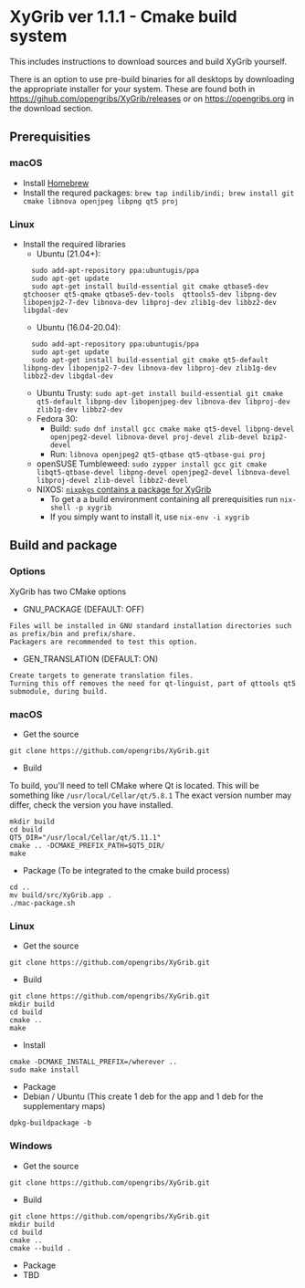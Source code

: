 # XyGrib ver 1.1.1 - Cmake build system

This includes instructions to download sources and build XyGrib yourself. 

There is an option to use pre-build binaries
for all desktops by downloading the appropriate installer for your system. These are found both in
https://gihub.com/opengribs/XyGrib/releases or on https://opengribs.org in the download section.

## Prerequisities

### macOS

- Install [Homebrew](https://brew.sh)
- Install the requred packages: `brew tap indilib/indi; brew install git cmake libnova openjpeg libpng qt5 proj`

### Linux

- Install the required libraries
  - Ubuntu (21.04+): 
  ```shell
    sudo add-apt-repository ppa:ubuntugis/ppa
    sudo apt-get update
    sudo apt-get install build-essential git cmake qtbase5-dev qtchooser qt5-qmake qtbase5-dev-tools  qttools5-dev libpng-dev libopenjp2-7-dev libnova-dev libproj-dev zlib1g-dev libbz2-dev libgdal-dev
  ```
  - Ubuntu (16.04-20.04): 
  ```shell
    sudo add-apt-repository ppa:ubuntugis/ppa
    sudo apt-get update
    sudo apt-get install build-essential git cmake qt5-default libpng-dev libopenjp2-7-dev libnova-dev libproj-dev zlib1g-dev libbz2-dev libgdal-dev
  ```
  - Ubuntu Trusty: `sudo apt-get install build-essential git cmake qt5-default libpng-dev libopenjpeg-dev libnova-dev libproj-dev zlib1g-dev libbz2-dev`
  - Fedora 30:
  	- Build: `sudo dnf install gcc cmake make qt5-devel libpng-devel openjpeg2-devel libnova-devel proj-devel zlib-devel bzip2-devel`
  	- Run: `libnova openjpeg2 qt5-qtbase qt5-qtbase-gui proj`
  - openSUSE Tumbleweed: `sudo zypper install gcc git cmake libqt5-qtbase-devel libpng-devel openjpeg2-devel libnova-devel libproj-devel zlib-devel libbz2-devel`
  - NIXOS: [`nixpkgs` contains a package for XyGrib](https://github.com/NixOS/nixpkgs/tree/master/pkgs/applications/misc/xygrib)
    - To get a a build environment containing all prerequisities run `nix-shell -p xygrib`
    - If you simply want to install it, use `nix-env -i xygrib`

## Build and package
### Options

XyGrib has two CMake options
- GNU_PACKAGE (DEFAULT: OFF)
```
Files will be installed in GNU standard installation directories such as prefix/bin and prefix/share.
Packagers are recommended to test this option.
```
- GEN_TRANSLATION (DEFAULT: ON)
```
Create targets to generate translation files.
Turning this off removes the need for qt-linguist, part of qttools qt5 submodule, during build.
```
### macOS

- Get the source
```
git clone https://github.com/opengribs/XyGrib.git
```
- Build

To build, you'll need to tell CMake where Qt is located. This will be something like ```/usr/local/Cellar/qt/5.8.1``` The exact version number may differ, check the version you have installed.
```
mkdir build
cd build
QT5_DIR="/usr/local/Cellar/qt/5.11.1"
cmake .. -DCMAKE_PREFIX_PATH=$QT5_DIR/
make
```
- Package (To be integrated to the cmake build process)
```
cd ..
mv build/src/XyGrib.app .
./mac-package.sh
```

### Linux

- Get the source
```
git clone https://github.com/opengribs/XyGrib.git
```
- Build
```
git clone https://github.com/opengribs/XyGrib.git
mkdir build
cd build
cmake ..
make
```
- Install
```
cmake -DCMAKE_INSTALL_PREFIX=/wherever ..
sudo make install
```
- Package
 - Debian / Ubuntu (This create 1 deb for the app and 1 deb for the supplementary maps)
```
dpkg-buildpackage -b
```

### Windows

- Get the source
```
git clone https://github.com/opengribs/XyGrib.git
```
- Build
```
git clone https://github.com/opengribs/XyGrib.git
mkdir build
cd build
cmake ..
cmake --build .
```
- Package
 - TBD
